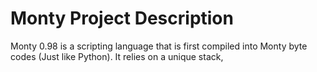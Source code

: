 # Monty Project Description
Monty 0.98 is a scripting language that is first compiled into Monty byte codes (Just like Python). It relies on a unique stack,
